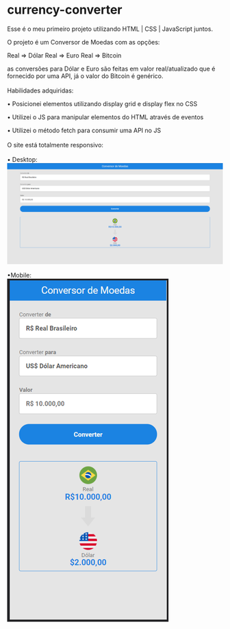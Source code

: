 # currency-converter

Esse é o meu primeiro projeto utilizando HTML | CSS | JavaScript juntos.

O projeto é um Conversor de Moedas com as opções:

Real => Dólar
Real => Euro
Real => Bitcoin

as conversões para Dólar e Euro são feitas em valor real/atualizado que é fornecido por uma API, já o valor do Bitcoin é genérico.
<br>
<br>
Habilidades adquiridas:

• Posicionei elementos utilizando display grid e display flex no CSS

• Utilizei o JS para manipular elementos do HTML através de eventos

• Utilizei o método fetch para consumir uma API no JS
<br>
<br>
O site está totalmente responsivo:
<br>
<br>
• Desktop:
<br>
<img src="assets/desktop.png.png" alt="desktop" />

•Mobile:
<br>
<img src="assets/mobile.png.png" alt="desktop" />
